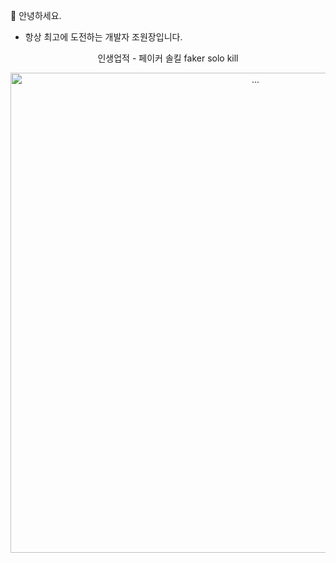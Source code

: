 🫡 안녕하세요.
- 항상 최고에 도전하는 개발자 조원장입니다.

<p align="center">
인생업적 - 페이커 솔킬 faker solo kill
  </p>
  <p align="center">
<img alt="..." src="https://user-images.githubusercontent.com/48057918/202836555-ad0093e2-523a-4742-b280-f48f59518906.gif" style="width:80vw;" />
  </p>
<p align="center">
